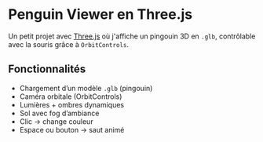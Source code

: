 #  Penguin Viewer en Three.js

Un petit projet avec [Three.js](https://threejs.org/) où j'affiche un pingouin 3D en `.glb`, contrôlable avec la souris grâce à `OrbitControls`.


## Fonctionnalités

- Chargement d’un modèle `.glb` (pingouin)
- Caméra orbitale (OrbitControls)
- Lumières + ombres dynamiques
- Sol avec fog d’ambiance
- Clic → change couleur
- Espace ou bouton → saut animé
